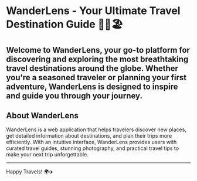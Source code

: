 # WanderLens - Your Ultimate Travel Destination Guide 🛫🧳🏖️

## Welcome to WanderLens, your go-to platform for discovering and exploring the most breathtaking travel destinations around the globe. Whether you're a seasoned traveler or planning your first adventure, WanderLens is designed to inspire and guide you through your journey.

## About WanderLens

WanderLens is a web application that helps travelers discover new places, get detailed information about destinations, and plan their trips more efficiently. With an intuitive interface, WanderLens provides users with curated travel guides, stunning photography, and practical travel tips to make your next trip unforgettable.

---

Happy Travels! 🌍✈️
